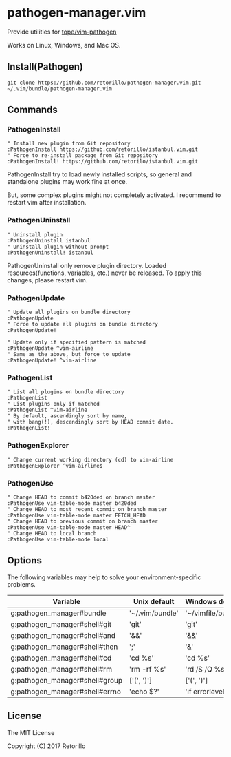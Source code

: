 # pathogen-manager.vim

Provide utilities for [tope/vim-pathogen](https://github.com/tpope/vim-pathogen/)

Works on Linux, Windows, and Mac OS.

## Install(Pathogen)

```
git clone https://github.com/retorillo/pathogen-manager.vim.git ~/.vim/bundle/pathogen-manager.vim
```

## Commands

### PathogenInstall

```viml
" Install new plugin from Git repository
:PathogenInstall https://github.com/retorillo/istanbul.vim.git
" Force to re-install package from Git repository
:PathogenInstall! https://github.com/retorilo/istanbul.vim.git
```

PathogenInstall try to load newly installed scripts,
so general and standalone plugins may work fine at once.

But, some complex plugins might not completely activated.
I recommend to restart vim after installation.

### PathogenUninstall

```viml
" Uninstall plugin
:PathogenUninstall istanbul
" Uninstall plugin without prompt
:PathogenUninstall! istanbul
```

PathogenUninstall only remove plugin directory.
Loaded resources(functions, variables, etc.) never be released.
To apply this changes, please restart vim.

### PathogenUpdate

```viml
" Update all plugins on bundle directory
:PathogenUpdate
" Force to update all plugins on bundle directory
:PathogenUpdate!

" Update only if specified pattern is matched
:PathogenUpdate ^vim-airline
" Same as the above, but force to update
:PathogenUpdate! ^vim-airline
```

### PathogenList

```viml
" List all plugins on bundle directory
:PathogenList
" List plugins only if matched
:PathogenList ^vim-airline
" By default, ascendingly sort by name,
" with bang(!), descendingly sort by HEAD commit date.
:PathogenList!
```

### PathogenExplorer

```viml
" Change current working directory (cd) to vim-airline
:PathogenExplorer ^vim-airline$
```

### PathogenUse

```viml
" Change HEAD to commit b420ded on branch master
:PathogenUse vim-table-mode master b420ded
" Change HEAD to most recent commit on branch master
:PathogenUse vim-table-mode master FETCH_HEAD
" Change HEAD to previous commit on branch master
:PathogenUse vim-table-mode master HEAD^
" Change HEAD to local branch
:PathogenUse vim-table-mode local
```

## Options

The following variables may help to solve your environment-specific problems.

| Variable                       | Unix default    | Windows default     |
|--------------------------------|-----------------|---------------------|
| g:pathogen_manager#bundle      | '~/.vim/bundle' | '~/vimfile/bundle'  |
| g:pathogen_manager#shell#git   | 'git'           | 'git'               |
| g:pathogen_manager#shell#and   | '&&'            | '&&'                |
| g:pathogen_manager#shell#then  | ';'             | '&'                 |
| g:pathogen_manager#shell#cd    | 'cd %s'         | 'cd %s'             |
| g:pathogen_manager#shell#rm    | 'rm -rf %s'     | 'rd /S /Q %s'       |
| g:pathogen_manager#shell#group | ['(', ')']      | ['(', ')']          |
| g:pathogen_manager#shell#errno | 'echo $?'       | 'if errorlevel ...' |

## License

The MIT License

Copyright (C) 2017 Retorillo
